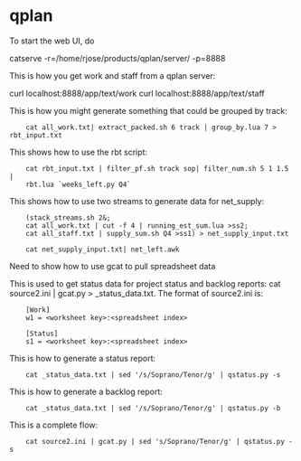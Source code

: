 qplan
=====

To start the web UI, do

   catserve -r=/home/rjose/products/qplan/server/ -p=8888

This is how you get work and staff from a qplan server:

   curl localhost:8888/app/text/work
   curl localhost:8888/app/text/staff

This is how you might generate something that could be grouped by track:

        cat all_work.txt| extract_packed.sh 6 track | group_by.lua 7 > rbt_input.txt



This shows how to use the rbt script:

        cat rbt_input.txt | filter_pf.sh track sop| filter_num.sh 5 1 1.5 |
        rbt.lua `weeks_left.py Q4`


This shows how to use two streams to generate data for net_supply:

        (stack_streams.sh 2&;
        cat all_work.txt | cut -f 4 | running_est_sum.lua >ss2;
        cat all_staff.txt | supply_sum.sh Q4 >ss1) > net_supply_input.txt

        cat net_supply_input.txt| net_left.awk


Need to show how to use gcat to pull spreadsheet data

This is used to get status data for project status and backlog reports:
cat source2.ini | gcat.py > _status_data.txt. The format of source2.ini is:

        [Work]
        w1 = <worksheet key>:<spreadsheet index>

        [Status]
        s1 = <worksheet key>:<spreadsheet index>

This is how to generate a status report:

        cat _status_data.txt | sed '/s/Soprano/Tenor/g' | qstatus.py -s

This is how to generate a backlog report:

        cat _status_data.txt | sed '/s/Soprano/Tenor/g' | qstatus.py -b

This is a complete flow:

        cat source2.ini | gcat.py | sed 's/Soprano/Tenor/g' | qstatus.py -s
